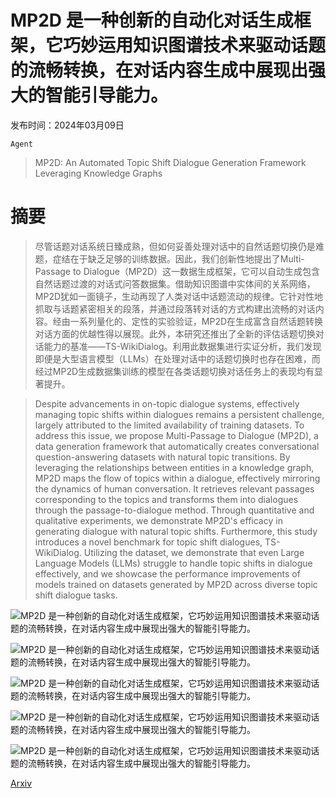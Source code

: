 # MP2D 是一种创新的自动化对话生成框架，它巧妙运用知识图谱技术来驱动话题的流畅转换，在对话内容生成中展现出强大的智能引导能力。

发布时间：2024年03月09日

`Agent`

> MP2D: An Automated Topic Shift Dialogue Generation Framework Leveraging Knowledge Graphs

# 摘要

> 尽管话题对话系统日臻成熟，但如何妥善处理对话中的自然话题切换仍是难题，症结在于缺乏足够的训练数据。因此，我们创新性地提出了Multi-Passage to Dialogue（MP2D）这一数据生成框架，它可以自动生成包含自然话题过渡的对话式问答数据集。借助知识图谱中实体间的关系网络，MP2D犹如一面镜子，生动再现了人类对话中话题流动的规律。它针对性地抓取与话题紧密相关的段落，并通过段落转对话的方式构建出流畅的对话内容。经由一系列量化的、定性的实验验证，MP2D在生成富含自然话题转换对话方面的优越性得以展现。此外，本研究还推出了全新的评估话题切换对话能力的基准——TS-WikiDialog。利用此数据集进行实证分析，我们发现即便是大型语言模型（LLMs）在处理对话中的话题切换时也存在困难，而经过MP2D生成数据集训练的模型在各类话题切换对话任务上的表现均有显著提升。

> Despite advancements in on-topic dialogue systems, effectively managing topic shifts within dialogues remains a persistent challenge, largely attributed to the limited availability of training datasets. To address this issue, we propose Multi-Passage to Dialogue (MP2D), a data generation framework that automatically creates conversational question-answering datasets with natural topic transitions. By leveraging the relationships between entities in a knowledge graph, MP2D maps the flow of topics within a dialogue, effectively mirroring the dynamics of human conversation. It retrieves relevant passages corresponding to the topics and transforms them into dialogues through the passage-to-dialogue method. Through quantitative and qualitative experiments, we demonstrate MP2D's efficacy in generating dialogue with natural topic shifts. Furthermore, this study introduces a novel benchmark for topic shift dialogues, TS-WikiDialog. Utilizing the dataset, we demonstrate that even Large Language Models (LLMs) struggle to handle topic shifts in dialogue effectively, and we showcase the performance improvements of models trained on datasets generated by MP2D across diverse topic shift dialogue tasks.

![MP2D 是一种创新的自动化对话生成框架，它巧妙运用知识图谱技术来驱动话题的流畅转换，在对话内容生成中展现出强大的智能引导能力。](../../../paper_images/2403.05814/x1.png)

![MP2D 是一种创新的自动化对话生成框架，它巧妙运用知识图谱技术来驱动话题的流畅转换，在对话内容生成中展现出强大的智能引导能力。](../../../paper_images/2403.05814/x2.png)

![MP2D 是一种创新的自动化对话生成框架，它巧妙运用知识图谱技术来驱动话题的流畅转换，在对话内容生成中展现出强大的智能引导能力。](../../../paper_images/2403.05814/x3.png)

![MP2D 是一种创新的自动化对话生成框架，它巧妙运用知识图谱技术来驱动话题的流畅转换，在对话内容生成中展现出强大的智能引导能力。](../../../paper_images/2403.05814/x4.png)

![MP2D 是一种创新的自动化对话生成框架，它巧妙运用知识图谱技术来驱动话题的流畅转换，在对话内容生成中展现出强大的智能引导能力。](../../../paper_images/2403.05814/x5.png)

[Arxiv](https://arxiv.org/abs/2403.05814)